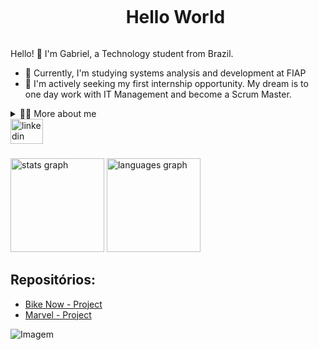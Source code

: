 <div id="user-content-toc">
  <ul align="center">
    <summary><h1 style="display: inline-block">Hello World</h1></summary>
</div>


Hello! 👋 I'm Gabriel, a Technology student from Brazil.

* 📖 Currently, I'm studying systems analysis and development at FIAP
* 🔭 I'm actively seeking my first internship opportunity. My dream is to one day work with IT Management and become a Scrum Master.

<details>
  <summary>👨‍💻 More about me</summary>

  - 💬 I'm 18 years old and live in São Paulo. I'm proficient in English and Spanish. I have experience with Python, SQL, Big Data, Java, HTML, CSS, Scrum fundamentals, Chatbots, and React (all subjects from college).

  - ⚡ I love studying and learning new things. I believe knowledge is like a key that opens infinite doors. I'm also passionate about music and playing games! I believe that our personal interests contribute to a more refined perception of things and problem-solving. :)
</details>
<div align="left">
  <a href="https://www.linkedin.com/in/gabriel-amâncio-b198a5266/" target="_blank">
    <img src="https://raw.githubusercontent.com/maurodesouza/profile-readme-generator/master/src/assets/icons/social/linkedin/default.svg" width="52" height="40" alt="linkedin logo"  />
    
  </a>
</div>

###

<div align="left">
  <img src="https://github-readme-stats.vercel.app/api?username=amancio-g08&hide_title=false&hide_rank=false&show_icons=true&include_all_commits=true&count_private=true&disable_animations=false&theme=merko&locale=en&hide_border=false" height="150" alt="stats graph"  />
  <img src="https://github-readme-stats.vercel.app/api/top-langs?username=amancio-g08&locale=en&hide_title=false&layout=compact&card_width=320&langs_count=5&theme=merko&hide_border=false" height="150" alt="languages graph"  />
</div>

###









## Repositórios:
- [Bike Now - Project ](https://github.com/amancio-g08/Bike-Now-Project)
- [Marvel - Project ](https://github.com/amancio-g08/marvel-project-01)


<p align="left">
  <img align="center" src="https://github.com/VariableBee/VariableBee/assets/77739311/4e9f41af-6b57-49a7-b15a-74322e96b4d7" alt="Imagem">
</p>
